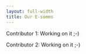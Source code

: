```yaml
---
layout: full-width
title: Our E-somms
---
```


Contributor 1: Working on it ;-)

Contributor 2: Working on it ;-)

